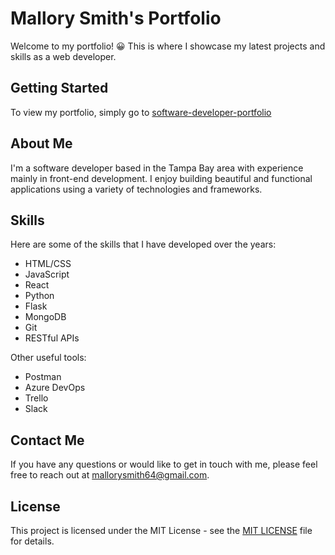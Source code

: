 # Mallory Smith's Portfolio

Welcome to my portfolio! :grinning: This is where I showcase my latest projects and skills as a web developer.

## Getting Started

To view my portfolio, simply go to [software-developer-portfolio](https://mallorysmith.me/)

## About Me

I'm a software developer based in the Tampa Bay area with experience mainly in front-end development. I enjoy building beautiful and functional applications using a variety of technologies and frameworks.

## Skills

Here are some of the skills that I have developed over the years:

- HTML/CSS
- JavaScript
- React
- Python
- Flask
- MongoDB
- Git
- RESTful APIs

Other useful tools:

- Postman
- Azure DevOps
- Trello
- Slack

## Contact Me

If you have any questions or would like to get in touch with me, please feel free to reach out at [mallorysmith64@gmail.com](mailto:mallorysmith64@gmail.com).

## License

This project is licensed under the MIT License - see the [MIT LICENSE](LICENSE) file for details.
